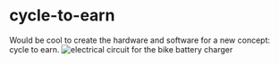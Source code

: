 # cycle-to-earn
Would be cool to create the hardware and software for a new concept: cycle to earn.
![electrical circuit for the bike battery charger](https://github.com/[milas-melt]/[cycle-to-earn]/blob/[main]/bike-battery-charger-circuit-diagram-2.jpeg?raw=true)
